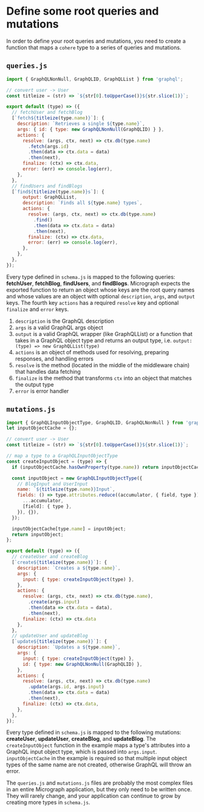 # Define some root queries and mutations

In order to define your root queries and mutations, you need to create a function that maps a `cohere` type to a series of queries and mutations.

## `queries.js`

```javascript
import { GraphQLNonNull, GraphQLID, GraphQLList } from 'graphql';

// convert user -> User
const titleize = (str) => `${str[0].toUpperCase()}${str.slice(1)}`;

export default (type) => ({
  // fetchUser and fetchBlog
  [`fetch${titleize(type.name)}`]: {
    description: `Retrieves a single ${type.name}`,
    args: { id: { type: new GraphQLNonNull(GraphQLID) } },
    actions: {
      resolve: (args, ctx, next) => ctx.db(type.name)
        .fetch(args.id)
        .then(data => ctx.data = data)
        .then(next),
      finalize: (ctx) => ctx.data,
      error: (err) => console.log(err),
    },
  },
  // findUsers and findBlogs
  [`find${titleize(type.name)}s`]: {
      output: GraphQLList,
      description: `Finds all ${type.name} types`,
      actions: {
        resolve: (args, ctx, next) => ctx.db(type.name)
          .find()
          .then(data => ctx.data = data)
          .then(next),
        finalize: (ctx) => ctx.data,
        error: (err) => console.log(err),
      },
    },
  },
});
```

Every type defined in `schema.js` is mapped to the following queries: **fetchUser**, **fetchBlog**, **findUsers**, and **findBlogs**. Micrograph expects the exported function to return an object whose keys are the root query names and whose values are an object with optional `description`, `args`, and `output` keys. The fourth key `actions` has a required `resolve` key and optional `finalize` and `error` keys.

1. `description` is the GraphQL description
2. `args` is a valid GraphQL args object
3. `output` is a valid GraphQL wrapper (like GraphQLList) or a function that takes in a GraphQL object type and returns an output type, i.e. `output: (type) => new GraphQLList(type)`
4. `actions` is an object of methods used for resolving, preparing responses, and handling errors
  1. `resolve` is the method (located in the middle of the middleware chain) that handles data fetching
  2. `finalize` is the method that transforms `ctx` into an object that matches the output type
  3. `error` is error handler

## `mutations.js`

```javascript
import { GraphQLInputObjectType, GraphQLID, GraphQLNonNull } from 'graphql';
let inputObjectCache = {};

// convert user -> User
const titleize = (str) => `${str[0].toUpperCase()}${str.slice(1)}`;

// map a type to a GraphQLInputObjectType
const createInputObject = (type) => {
  if (inputObjectCache.hasOwnProperty(type.name)) return inputObjectCache[type.name];

  const inputObject = new GraphQLInputObjectType({
    // BlogInput and UserInput
    name: `${titleize(type.name)}Input`,
    fields: () => type.attributes.reduce((accumulator, { field, type }) => ({
      ...accumulator,
      [field]: { type },
    }), {}),
  });

  inputObjectCache[type.name] = inputObject;
  return inputObject;
};

export default (type) => ({
  // createUser and createBlog
  [`create${titleize(type.name)}`]: {
    description: `Creates a ${type.name}`,
    args: {
      input: { type: createInputObject(type) },
    },
    actions: {
      resolve: (args, ctx, next) => ctx.db(type.name),
        .create(args.input)
        .then(data => ctx.data = data),
        .then(next),
      finalize: (ctx) => ctx.data
    },
  },
  // updateUser and updateBlog
  [`update${titleize(type.name)}`]: {
    description: `Updates a ${type.name}`,
    args: {
      input: { type: createInputObject(type) },
      id: { type: new GraphQLNonNull(GraphQLID) },
    },
    actions: {
      resolve: (args, ctx, next) => ctx.db(type.name)
        .update(args.id, args.input)
        .then(data => ctx.data = data)
        .then(next),
      finalize: (ctx) => ctx.data,
    },
  },
});
```

Every type defined in `schema.js` is mapped to the following mutations: **createUser**, **updateUser**, **createBlog**, and **updateBlog**. The `createInputObject` function in the example maps a type's attributes into a GraphQL input object type, which is passed into `args.input`. `inputObjectCache` in the example is required so that multiple input object types of the same name are not created, otherwise GraphQL will throw an error.

The `queries.js` and `mutations.js` files are probably the most complex files in an entire Micrograph application, but they only need to be written once. They will rarely change, and your application can continue to grow by creating more types in `schema.js`.
